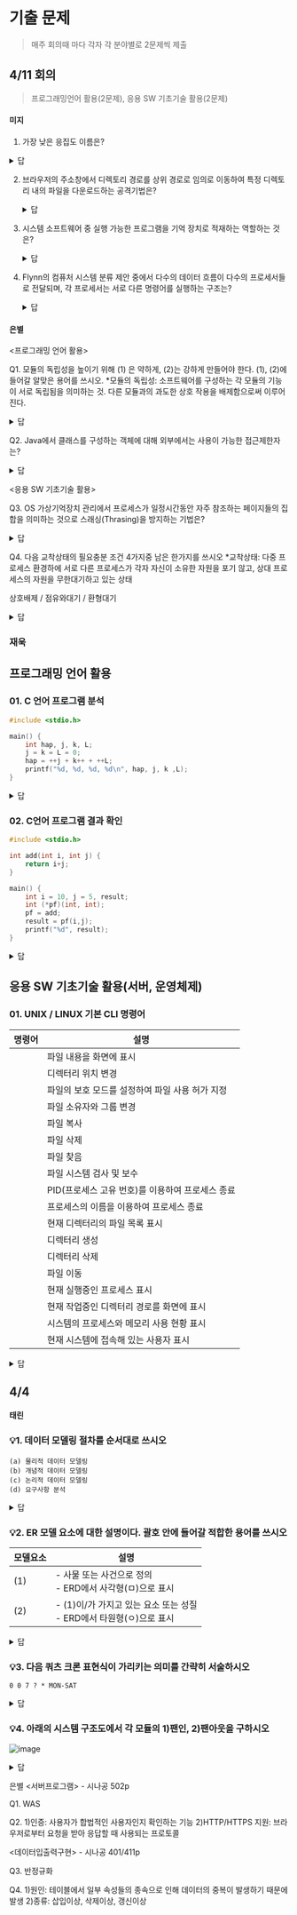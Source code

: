 # 기출 문제

> 매주 회의때 마다 각자 각 분야별로 2문제씩 제출

## 4/11 회의

> 프로그래밍언어 활용(2문제), 응용 SW 기초기술 활용(2문제)

#### 미지

1. 가장 낮은 응집도 이름은?

  <details> <summary>답</summary> <div markdown="1">  


    우연적 응집도
  </div> </details>



2. 브라우저의 주소창에서 디렉토리 경로를 상위 경로로 임의로 이동하여 특정 디렉토리 내의 파일을 다운로드하는 공격기법은?

   <details> <summary>답</summary> <div markdown="1">  


     디렉토리 접근 공격
 

   </div> </details>



3. 시스템 소프트웨어 중 실행 가능한 프로그램을 기억 장치로 적재하는 역할하는 것은?

   <details> <summary>답</summary> <div markdown="1">  


    로더
  

   </div> </details>



4. Flynn의 컴퓨처 시스템 분류 제안 중에서 다수의 데이터 흐름이 다수의 프로세서들로 전달되며, 각 프로세서는 서로 다른 명령어를 실행하는 구조는?

   <details> <summary>답</summary> <div markdown="1">  


    다중 명령어, 다중 데이터 흐름(MIMD, Multiple Instruction, Multiful Data Streams)


   </div> </details>

#### 은별

<프로그래밍 언어 활용> <br>

Q1. 모듈의 독립성을 높이기 위해 (1) 은 약하게, (2)는 강하게 만들어야 한다. (1), (2)에 들어갈 알맞은 용어를 쓰시오. *모듈의 독립성: 소프트웨어를 구성하는 각 모듈의 기능이 서로 독립됨을 의미하는 것.  다른 모듈과의 과도한 상호 작용을 배제함으로써 이루어 진다.  <br>

<details> <summary>답</summary> <div markdown="1">  


  ```
1. 결합도
2. 응집도
  ```

</div> </details>

Q2. Java에서 클래스를 구성하는 객체에 대해 외부에서는 사용이 가능한 접근제한자는? <br>

<details> <summary>답</summary> <div markdown="1">  


  ```
public
  ```

</div> </details>

<응용 SW 기초기술 활용>  <br>



Q3. OS 가상기억장치 관리에서 프로세스가 일정시간동안 자주 참조하는 페이지들의 집합을  의미하는 것으로 스래싱(Thrasing)을 방지하는 기법은?  <br>

<details> <summary>답</summary> <div markdown="1">  


  ```
워킹 세트
  ```

</div> </details>

Q4. 다음 교착상태의 필요충분 조건 4가지중 남은 한가지를 쓰시오 *교착상태: 다중 프로세스 환경하에 서로 다른 프로세스가 각자 자신이 소유한 자원을 포기 않고,  상대 프로세스의 자원을 무한대기하고 있는 상태<br>

상호배제 / 점유와대기 / 환형대기

<details> <summary>답</summary> <div markdown="1">  


  ```
비선점
  ```

</div> </details>

### 재욱

## 프로그래밍 언어 활용

### 01. C 언어 프로그램 분석

```cpp
#include <stdio.h>

main() {
    int hap, j, k, L;
    j = k = L = 0;
    hap = ++j + k++ + ++L;
    printf("%d, %d, %d, %d\n", hap, j, k ,L);
}
```



<details> <summary>답</summary> <div markdown="1">  

  ```
  2111
  ```

  ##### 해설
    k는 연산 이후에 +1이 됨으로 hap은 j와 L만 1씩 더해준다.

</div> </details>



### 02. C언어 프로그램 결과 확인

```c
#include <stdio.h>

int add(int i, int j) {
    return i+j;
}

main() {
    int i = 10, j = 5, result;
    int (*pf)(int, int);
    pf = add;
    result = pf(i,j);
    printf("%d", result);
}
```
<details> <summary>답</summary> <div markdown="1">  

  ```
  15
  ```

</div> </details>




## 응용 SW 기초기술 활용(서버, 운영체제)

### 01. UNIX / LINUX 기본 CLI 명령어
| 명령어 | 설명 |
|---|---|
| | 파일 내용을 화면에 표시 |
|   | 디렉터리 위치 변경 |
|  | 파일의 보호 모드를 설정하여 파일 사용 허가 지정 |
|  | 파일 소유자와 그룹 변경 |
|  | 파일 복사 |
|  | 파일 삭제 |
|  | 파일 찾음 |
|  | 파일 시스템 검사 및 보수 |
|  | PID(프로세스 고유 번호)를 이용하여 프로세스 종료 |
|  | 프로세스의 이름을 이용하여 프로세스 종료 |
|  | 현재 디렉터리의 파일 목록 표시 |
|  | 디렉터리 생성 |
|  | 디렉터리 삭제 |
|  | 파일 이동 |
|  | 현재 실행중인 프로세스 표시 |
|  | 현재 작업중인 디렉터리 경로를 화면에 표시 |
|  | 시스템의 프로세스와 메모리 사용 현황 표시 |
|  | 현재 시스템에 접속해 있는 사용자 표시 |

<details> <summary>답</summary> <div markdown="1">  

| 명령어 | 설명 |
|---|---|
| cat | 파일 내용을 화면에 표시 |
| cd  | 디렉터리 위치 변경 |
| chmod | 파일의 보호 모드를 설정하여 파일 사용 허가 지정 |
| chown | 파일 소유자와 그룹 변경 |
| cp | 파일 복사 |
| rm | 파일 삭제 |
| find | 파일 찾음 |
| fsck | 파일 시스템 검사 및 보수 |
| kill | PID(프로세스 고유 번호)를 이용하여 프로세스 종료 |
| killall | 프로세스의 이름을 이용하여 프로세스 종료 |
| ls | 현재 디렉터리의 파일 목록 표시 |
| mkdir | 디렉터리 생성 |
| rmdir | 디렉터리 삭제 |
| mv | 파일 이동 |
| ps | 현재 실행중인 프로세스 표시 |
| pwd | 현재 작업중인 디렉터리 경로를 화면에 표시 |
| top | 시스템의 프로세스와 메모리 사용 현황 표시 |
| who | 현재 시스템에 접속해 있는 사용자 표시 |

</div> </details>


## 4/4

#### 태린
### 💡1. 데이터 모델링 절차를 순서대로 쓰시오

```
(a) 물리적 데이터 모델링
(b) 개념적 데이터 모델링
(c) 논리적 데이터 모델링
(d) 요구사항 분석
```
<details> <summary>답</summary> <div markdown="1">  

  ```
 (d)-(b)-(c)-(a)
  ```



</div> </details>



### 💡2. ER 모델 요소에 대한 설명이다. 괄호 안에 들어갈 적합한 용어를 쓰시오

| 모델요소 | 설명                                                         |
| -------- | ------------------------------------------------------------ |
| (1)      | - 사물 또는 사건으로 정의<br />- ERD에서 사각형(ㅁ)으로 표시 |
| (2)      | - (1)이/가 가지고 있는 요소 또는 성질<br />- ERD에서 타원형(ㅇ)으로 표시 |



<details> <summary>답</summary> <div markdown="1">  

  ```
 (1) 개체
 (2) 속성
  ```



</div> </details>



### 💡3. 다음 쿼츠 크론 표현식이 가리키는 의미를 간략히 서술하시오

```
0 0 7 ? * MON-SAT
```

<details> <summary>답</summary> <div markdown="1">  


  ```
 스케줄러를 매일 월~토 7시 0분 0초에 실행한다
  ```



</div> </details>



### 💡4. 아래의 시스템 구조도에서 각 모듈의 1)팬인, 2)팬아웃을 구하시오

![image](https://user-images.githubusercontent.com/26705587/114714070-b85c0800-9d6c-11eb-9ef4-a75d308373ea.png)



<details> <summary>답</summary> <div markdown="1">  

|                 | A    | B    | C    | D    | E    | F    | G    | H    | I    | J    |
| --------------- | ---- | ---- | ---- | ---- | ---- | ---- | ---- | ---- | ---- | ---- |
| 팬인(Fan-In)    | 0    | 1    | 1    | 1    | 1    | 1    | 3    | 1    | 1    | 1    |
| 팬아웃(Fan-Out) | 4    | 2    | 1    | 1    | 1    | 0    | 2    | 0    | 0    | 0    |



</div> </details>


은별
<서버프로그램> - 시나공 502p

Q1. WAS

Q2. 
1)인증: 사용자가 합법적인 사용자인지 확인하는 기능
2)HTTP/HTTPS 지원: 브라우저로부터 요청을 받아 응답할 때 사용되는 프로토콜

<데이터입출력구현> - 시나공 401/411p

Q3. 반정규화

Q4. 
1)원인: 테이블에서 일부 속성들의 종속으로 인해 데이터의 중복이 발생하기 때문에 발생
2)종류: 삽입이상, 삭제이상, 갱신이상

